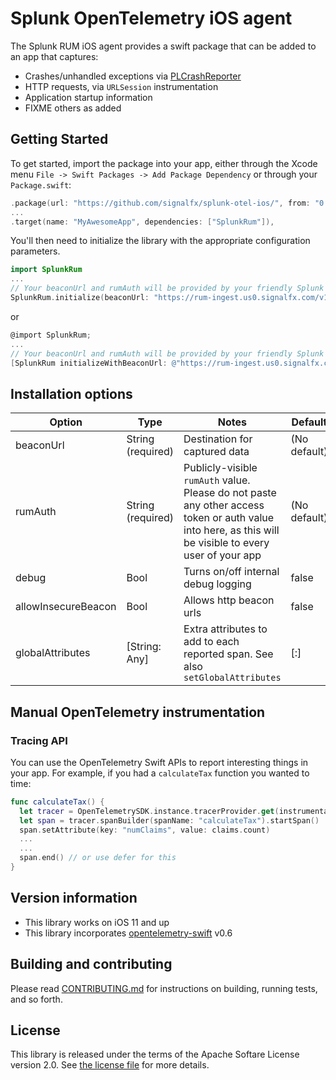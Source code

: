 # Splunk OpenTelemetry iOS agent

The Splunk RUM iOS agent provides a swift package
that can be added to an app that captures:

- Crashes/unhandled exceptions via [PLCrashReporter](https://github.com/microsoft/plcrashreporter)
- HTTP requests, via `URLSession` instrumentation
- Application startup information
- FIXME others as added

## Getting Started

To get started, import the package into your app, either through the Xcode menu
`File -> Swift Packages -> Add Package Dependency` or through your `Package.swift`:

```swift
.package(url: "https://github.com/signalfx/splunk-otel-ios/", from: "0.1");
...
.target(name: "MyAwesomeApp", dependencies: ["SplunkRum"]),
```

You'll then need to initialize the library with the appropriate configuration parameters.

```swift
import SplunkRum
...
// Your beaconUrl and rumAuth will be provided by your friendly Splunk representative
SplunkRum.initialize(beaconUrl: "https://rum-ingest.us0.signalfx.com/v1/rum", rumAuth: "ABCD...")
```

or

```objectivec
@import SplunkRum;
...
// Your beaconUrl and rumAuth will be provided by your friendly Splunk representative
[SplunkRum initializeWithBeaconUrl: @"https://rum-ingest.us0.signalfx.com/v1/rum" rumAuth: @"ABCD..." options: nil];
```

## Installation options

| Option | Type | Notes | Default |
|--------|------|-------|---------|
| beaconUrl | String (required) | Destination for captured data | (No default)
| rumAuth | String (required) | Publicly-visible `rumAuth` value.  Please do not paste any other access token or auth value into here, as this will be visible to every user of your app | (No default) |
| debug | Bool | Turns on/off internal debug logging | false |
| allowInsecureBeacon | Bool | Allows http beacon urls | false |
| globalAttributes | [String: Any] | Extra attributes to add to each reported span.  See also `setGlobalAttributes` | [:] |

## Manual OpenTelemetry instrumentation

### Tracing API

You can use the OpenTelemetry Swift APIs to report interesting things in your app.  For example, if you had a `calculateTax`
function you wanted to time:

```swift
func calculateTax() {
  let tracer = OpenTelemetrySDK.instance.tracerProvider.get(instrumentationName: "MyApp")
  let span = tracer.spanBuilder(spanName: "calculateTax").startSpan()
  span.setAttribute(key: "numClaims", value: claims.count)
  ...
  ...
  span.end() // or use defer for this
}
```

## Version information

- This library works on iOS 11 and up
- This library incorporates [opentelemetry-swift](https://github.com/open-telemetry/opentelemetry-swift) v0.6

## Building and contributing

Please read [CONTRIBUTING.md](./CONTRIBUTING.md) for instructions on building, running tests, and so forth.

## License

This library is released under the terms of the Apache Softare License version 2.0.
See [the license file](./LICENSE) for more details.
